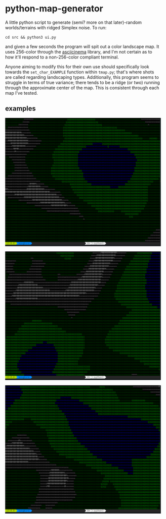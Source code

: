 # python-map-generator

A little python script to generate (semi? more on that later)-random worlds/terrains
with ridged Simplex noise. To run:

	cd src && python3 ui.py

and given a few seconds the program will spit out a color landscape map. It uses
256-color through the [asciicinema]() library, and I'm not certain as to how it'll
respond to a non-256-color compliant terminal.

Anyone aiming to modify this for their own use should specifically look towards the
`set_char_EXAMPLE` function within `tmap.py`; that's where shots are called regarding
landscaping types. Additionally, this program seems to struggle in terms of true
variance; there tends to be a ridge (or two) running through the approximate center of
the map. This is consistent through each map I've tested.

## examples

![example 1](scrots/ex1.png)

![example 2](scrots/ex2.png)

![example 3](scrots/ex3.png)
